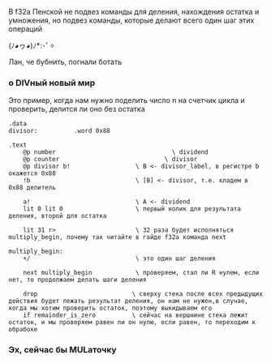 В f32a Пенской не подвез команды для деления, нахождения остатка и умножения, но подвез команды, которые делают всего один шаг этих операций
         
(ﾉ◕ヮ◕)ﾉ*:･ﾟ✧

Лан, че бубнить, погнали ботать
### о DIVный новый мир
Это пример, когда нам нужно поделить число n на счетчик цикла и проверить, делится ли оно без остатка

```
.data
divisor:          .word 0x88

.text
    @p number					             \ dividend
    @p counter					           \ divisor
    @p divisor b!                  \ B <- divisor_label, в регистре b окажется 0x88
    !b                             \ [B] <- divisor, т.е. кладем в 0x88 делитель

    a!                             \ A <- dividend
    lit 0 lit 0                    \ первый нолик для результата деления, второй для остатка

    lit 31 r>                      \ 32 раза будет исполняться multiply_begin, почему так читайте в гайде f32a команда next

multiply_begin:
    +/                             \ это один шаг деления
                                   
    next multiply_begin            \ проверяем, стал ли R нулем, если нет, то продолжаем делать шаги деления

    drop                          \ сверху стека после всех предыдущих действия будет лежать результат деления, он нам не нужен,в случае, когда мы хотим проверить остаток, поэтому выкидываем его
    if remainder_is_zero          \ сейчас на вершнине стека лежит остаток, и мы проверяем равен ли он нулю, если равен, то переходим к обрабоке
```
### Эх, сейчас бы MULаточку
